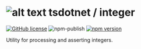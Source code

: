 # ![alt text](https://avatars1.githubusercontent.com/u/64487547?s=30&amp;v=4 "tsdotnet") tsdotnet / integer

[![GitHub license](https://img.shields.io/badge/license-MIT-blue.svg?style=flat-square)](https://github.com/tsdotnet/integer/blob/master/LICENSE)
![npm-publish](https://github.com/tsdotnet/integer/workflows/npm-publish/badge.svg)
[![npm version](https://img.shields.io/npm/v/@tsdotnet/integer.svg?style=flat-square)](https://www.npmjs.com/package/@tsdotnet/integer)

Utility for processing and asserting integers.
